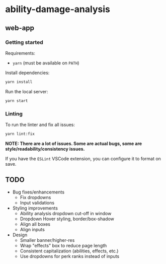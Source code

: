 # ability-damage-analysis

## web-app

### Getting started

Requirements:

* `yarn` (must be available on `PATH`)

Install dependencies:

```sh
yarn install
```

Run the local server:

```sh
yarn start
```

### Linting

To run the linter and fix all issues:

```sh
yarn lint:fix
```

**NOTE: There are a lot of issues. Some are actual bugs, some are style/readability/consistency issues.**

If you have the `ESLint` VSCode extension, you can configure it to format on save.

## TODO

* Bug fixes/enhancements
  * Fix dropdowns
  * Input validations
* Styling improvements
  * Ability analysis dropdown cut-off in window
  * Dropdown Hover styling, border/box-shadow
  * Align all boxes
  * Align inputs
* Design
  * Smaller banner/higher-res
  * Wrap "effects" box to reduce page length
  * Consistent capitalization (abilities, effects, etc.)
  * Use dropdowns for perk ranks instead of inputs
